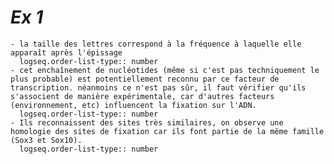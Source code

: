 # ***Ex 1***
	- la taille des lettres correspond à la fréquence à laquelle elle apparaît après l'épissage
	  logseq.order-list-type:: number
	- cet enchaînement de nucléotides (même si c'est pas techniquement le plus probable) est potentiellement reconnu par ce facteur de transcription. néanmoins ce n'est pas sûr, il faut vérifier qu'ils s'associent de manière expérimentale, car d'autres facteurs (environnement, etc) influencent la fixation sur l'ADN.
	  logseq.order-list-type:: number
	- Ils reconnaissent des sites très similaires, on observe une homologie des sites de fixation car ils font partie de la même famille (Sox3 et Sox10).
	  logseq.order-list-type:: number